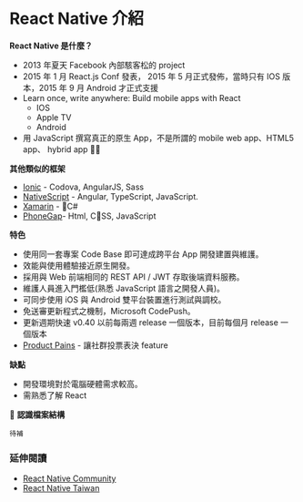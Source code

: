 # React Native 介紹

**React Native  是什麼？**

* 2013 年夏天 Facebook 內部駭客松的 project
* 2015 年 1 月 React.js Conf 發表， 2015 年 5 月正式發佈，當時只有 IOS 版本，2015 年 9 月 Android 才正式支援
* Learn once, write anywhere: Build mobile apps with React
    * IOS
    * Apple TV
    * Android
* 用 JavaScript 撰寫真正的原生 App，不是所謂的 mobile web app、HTML5 app、 hybrid app


**其他類似的框架**

* [Ionic](https://ionicframework.com/) - Codova, AngularJS, Sass
* [NativeScript](https://www.nativescript.org/) - Angular, TypeScript, JavaScript.
* [Xamarin](https://www.xamarin.com/) - C#
* [PhoneGap](https://phonegap.com/)- Html, CSS, JavaScript

**特色**

* 使用同一套專案 Code Base 即可達成跨平台 App 開發建置與維護。
* 效能與使用體驗接近原生開發。
* 採用與 Web 前端相同的 REST API / JWT 存取後端資料服務。
* 維護人員進入門檻低(熟悉 JavaScript 語言之開發人員)。
* 可同步使用 iOS 與 Android 雙平台裝置進行測試與調校。
* 免送審更新程式之機制，Microsoft CodePush。
* 更新週期快速 v0.40 以前每兩週 release 一個版本，目前每個月 release 一個版本
* [Product Pains](https://react-native.canny.io/feature-requests/) - 讓社群投票表決 feature



**缺點**
* 開發環境對於電腦硬體需求較高。
* 需熟悉了解 React 


**認識檔案結構**

```
待補
```

### 延伸閱讀
- [React Native Community](https://www.facebook.com/groups/react.native.community)
- [React Native Taiwan](https://www.facebook.com/groups/reactnativetw/?fref=ts)